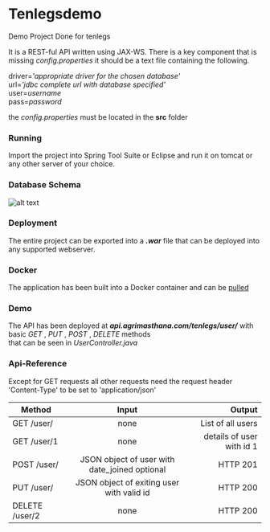 # Tenlegsdemo
Demo Project Done for tenlegs

It is a REST-ful API written using JAX-WS. There is a key component that is missing *config.properties*
it should be a text file containing the following. <br>

driver=*'appropriate driver for the chosen database'*<br>
url=*'jdbc complete url with database specified'* <br>
user=*username* <br>
pass=*password* <br>

the *config.properties* must be located in the __src__ folder<br>

### Running
Import the project into Spring Tool Suite or Eclipse and run it on tomcat or any other server of your choice.<br>

### Database Schema
![alt text](http://s14.postimg.org/ios3ifnql/Untitled_Diagram.png "Datanbase Schema")


### Deployment
The entire project can be exported into a **_.war_** file that can be deployed into any supported webserver.<br>

### Docker
The application has been built into a Docker container and can be [pulled](https://hub.docker.com/r/agrimasthana/tenlegsapi/)

### Demo
The API has been deployed at **_api.agrimasthana.com/tenlegs/user/_** with basic _GET_ , _PUT_ , _POST_ , _DELETE_ methods <br>
that can be seen in  _UserController.java_

### Api-Reference
Except for GET requests all other requests need the request header 'Content-Type' to be set to 'application/json'

| Method        | Input         | Output|
| ------------- |:-------------:| -----:|
|GET /user/     | none          |List of all users |
|GET /user/1    | none          | details of user with id 1 |
|POST /user/    | JSON object of user with date_joined optional      |HTTP 201 |
|PUT /user/    | JSON object of exiting user with valid id      |HTTP 200 |
|DELETE /user/2    | none      |HTTP 200 |
